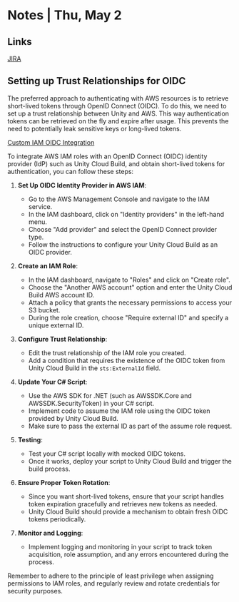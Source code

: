 # Notes | Thu, May 2

## Links
[JIRA](https://terrazerotech.atlassian.net/browse)

## Setting up Trust Relationships for OIDC

The preferred approach to authenticating with AWS resources is to retrieve short-lived tokens through OpenID Connect (OIDC). To do this, we need to set up a trust relationship between Unity and AWS. This way authentication tokens can be retrieved on the fly and expire after usage. This prevents the need to potentially leak sensitive keys or long-lived tokens.

[Custom IAM OIDC Integration](https://github.com/appvia/terraform-aws-oidc)

To integrate AWS IAM roles with an OpenID Connect (OIDC) identity provider (IdP) such as Unity Cloud Build, and obtain short-lived tokens for authentication, you can follow these steps:

1. **Set Up OIDC Identity Provider in AWS IAM**:
   - Go to the AWS Management Console and navigate to the IAM service.
   - In the IAM dashboard, click on "Identity providers" in the left-hand menu.
   - Choose "Add provider" and select the OpenID Connect provider type.
   - Follow the instructions to configure your Unity Cloud Build as an OIDC provider.

2. **Create an IAM Role**:
   - In the IAM dashboard, navigate to "Roles" and click on "Create role".
   - Choose the "Another AWS account" option and enter the Unity Cloud Build AWS account ID.
   - Attach a policy that grants the necessary permissions to access your S3 bucket.
   - During the role creation, choose "Require external ID" and specify a unique external ID.

3. **Configure Trust Relationship**:
   - Edit the trust relationship of the IAM role you created.
   - Add a condition that requires the existence of the OIDC token from Unity Cloud Build in the `sts:ExternalId` field.

4. **Update Your C# Script**:
   - Use the AWS SDK for .NET (such as AWSSDK.Core and AWSSDK.SecurityToken) in your C# script.
   - Implement code to assume the IAM role using the OIDC token provided by Unity Cloud Build.
   - Make sure to pass the external ID as part of the assume role request.

5. **Testing**:
   - Test your C# script locally with mocked OIDC tokens.
   - Once it works, deploy your script to Unity Cloud Build and trigger the build process.

6. **Ensure Proper Token Rotation**:
   - Since you want short-lived tokens, ensure that your script handles token expiration gracefully and retrieves new tokens as needed.
   - Unity Cloud Build should provide a mechanism to obtain fresh OIDC tokens periodically.

7. **Monitor and Logging**:
   - Implement logging and monitoring in your script to track token acquisition, role assumption, and any errors encountered during the process.

Remember to adhere to the principle of least privilege when assigning permissions to IAM roles, and regularly review and rotate credentials for security purposes.